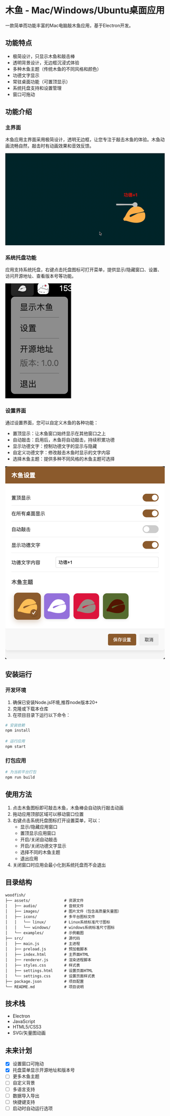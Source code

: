 # 木鱼 - Mac/Windows/Ubuntu桌面应用

一款简单而功能丰富的Mac电脑敲木鱼应用，基于Electron开发。

## 功能特点

- 极简设计，只显示木鱼和敲击棒
- 透明背景设计，无边框沉浸式体验
- 多种木鱼主题（传统木鱼的不同风格和颜色）
- 功德文字显示
- 常驻桌面功能（可置顶显示）
- 系统托盘支持和设置管理
- 窗口可拖动

## 功能介绍

### 主界面

木鱼应用主界面采用极简设计，透明无边框，让您专注于敲击木鱼的体验。木鱼动画流畅自然，敲击时有动画效果和音效反馈。

![木鱼主界面](assets/examples/woodfish.gif)

### 系统托盘功能

应用支持系统托盘，右键点击托盘图标可打开菜单，提供显示/隐藏窗口、设置、访问开源地址、查看版本号等功能。

![系统托盘菜单](assets/examples/menu.png)

### 设置界面

通过设置界面，您可以自定义木鱼的各种功能：
- 置顶显示：让木鱼窗口始终显示在其他窗口之上
- 自动敲击：启用后，木鱼将自动敲击，持续积累功德
- 显示功德文字：控制功德文字的显示与隐藏
- 自定义功德文字：修改敲击木鱼时显示的文字内容
- 选择木鱼主题：提供多种不同风格的木鱼主题可选择

![设置界面](assets/examples/setting.png)

## 安装运行

### 开发环境

1. 确保已安装Node.js环境,推荐node版本20+
2. 克隆或下载本仓库
3. 在项目目录下运行以下命令：

```bash
# 安装依赖
npm install

# 运行应用
npm start
```

### 打包应用

```bash
# 为当前平台打包
npm run build

```

## 使用方法

1. 点击木鱼图标即可敲击木鱼，木鱼棒会自动执行敲击动画
2. 拖动应用顶部区域可以移动窗口位置
3. 右键点击系统托盘图标打开设置菜单，可以：
   - 显示/隐藏应用窗口
   - 置顶显示应用窗口
   - 开启/关闭自动敲击
   - 开启/关闭功德文字显示
   - 选择不同的木鱼主题
   - 退出应用
4. 关闭窗口时应用会最小化到系统托盘而不会退出

## 目录结构

```
woodfish/
├── assets/               # 资源文件
│   ├── audio/            # 音频文件
│   ├── images/           # 图片文件（包含高质量矢量图）
│   ├── icons/            # 多平台图标文件
│   │   └── linux/        # Linux系统标准尺寸图标
│   │   └── windows/      # windows系统标准尺寸图标
│   └── examples/         # 示例截图
├── src/                  # 源代码
│   ├── main.js           # 主进程
│   ├── preload.js        # 预加载脚本
│   ├── index.html        # 主界面HTML
│   ├── renderer.js       # 渲染进程脚本
│   ├── styles.css        # 样式表
│   ├── settings.html     # 设置页面HTML
│   └── settings.css      # 设置页面样式表
├── package.json          # 项目配置
└── README.md             # 项目说明
```

## 技术栈

- Electron
- JavaScript
- HTML5/CSS3
- SVG/矢量图动画

## 未来计划

- [x] 设置窗口可拖动
- [x] 托盘菜单显示开源地址和版本号
- [ ] 更多木鱼主题
- [ ] 自定义背景
- [ ] 多语言支持
- [ ] 数据导入导出
- [ ] 快捷键支持
- [ ] 启动时自动运行选项
